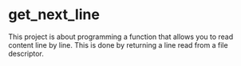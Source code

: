 # get_next_line

This project is about programming a function that allows you to read content line by line. 
This is done by returning a line read from a file descriptor.
